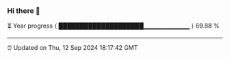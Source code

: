 ### Hi there 👋

⏳ Year progress { ████████████████████▁▁▁▁▁▁▁▁▁▁ } 69.88 %

---

⏰ Updated on Thu, 12 Sep 2024 18:17:42 GMT
